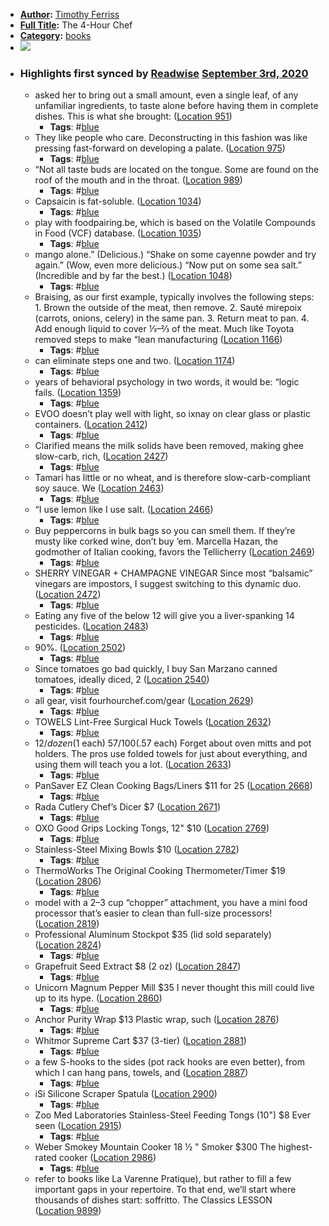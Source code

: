 - **[Author](<Author.md>):** [Timothy Ferriss](<Timothy Ferriss.md>)
- **[Full Title](<Full Title.md>):** The 4-Hour Chef
- **[Category](<Category.md>):** [books](<books.md>)
- ![](https://images-na.ssl-images-amazon.com/images/I/51pPn2LkI8L._SL400_.jpg)
- ### Highlights first synced by [Readwise](<Readwise.md>) [September 3rd, 2020](<September 3rd, 2020.md>)
    - asked her to bring out a small amount, even a single leaf, of any unfamiliar ingredients, to taste alone before having them in complete dishes. This is what she brought: ([Location 951](https://readwise.io/to_kindle?action=open&asin=B005NJU8PA&location=951))
        - **Tags**: #[blue](<blue.md>)
    - They like people who care. Deconstructing in this fashion was like pressing fast-forward on developing a palate. ([Location 975](https://readwise.io/to_kindle?action=open&asin=B005NJU8PA&location=975))
        - **Tags**: #[blue](<blue.md>)
    - “Not all taste buds are located on the tongue. Some are found on the roof of the mouth and in the throat. ([Location 989](https://readwise.io/to_kindle?action=open&asin=B005NJU8PA&location=989))
        - **Tags**: #[blue](<blue.md>)
    - Capsaicin is fat-soluble. ([Location 1034](https://readwise.io/to_kindle?action=open&asin=B005NJU8PA&location=1034))
        - **Tags**: #[blue](<blue.md>)
    - play with foodpairing.be, which is based on the Volatile Compounds in Food (VCF) database. ([Location 1035](https://readwise.io/to_kindle?action=open&asin=B005NJU8PA&location=1035))
        - **Tags**: #[blue](<blue.md>)
    - mango alone.” (Delicious.) “Shake on some cayenne powder and try again.” (Wow, even more delicious.) “Now put on some sea salt.” (Incredible and by far the best.) ([Location 1048](https://readwise.io/to_kindle?action=open&asin=B005NJU8PA&location=1048))
        - **Tags**: #[blue](<blue.md>)
    - Braising, as our first example, typically involves the following steps: 1. Brown the outside of the meat, then remove. 2. Sauté mirepoix (carrots, onions, celery) in the same pan. 3. Return meat to pan. 4. Add enough liquid to cover ⅓–⅔ of the meat. Much like Toyota removed steps to make “lean manufacturing ([Location 1166](https://readwise.io/to_kindle?action=open&asin=B005NJU8PA&location=1166))
        - **Tags**: #[blue](<blue.md>)
    - can eliminate steps one and two. ([Location 1174](https://readwise.io/to_kindle?action=open&asin=B005NJU8PA&location=1174))
        - **Tags**: #[blue](<blue.md>)
    - years of behavioral psychology in two words, it would be: “logic fails. ([Location 1359](https://readwise.io/to_kindle?action=open&asin=B005NJU8PA&location=1359))
        - **Tags**: #[blue](<blue.md>)
    - EVOO doesn’t play well with light, so ixnay on clear glass or plastic containers. ([Location 2412](https://readwise.io/to_kindle?action=open&asin=B005NJU8PA&location=2412))
        - **Tags**: #[blue](<blue.md>)
    - Clarified means the milk solids have been removed, making ghee slow-carb, rich, ([Location 2427](https://readwise.io/to_kindle?action=open&asin=B005NJU8PA&location=2427))
        - **Tags**: #[blue](<blue.md>)
    - Tamari has little or no wheat, and is therefore slow-carb-compliant soy sauce. We ([Location 2463](https://readwise.io/to_kindle?action=open&asin=B005NJU8PA&location=2463))
        - **Tags**: #[blue](<blue.md>)
    - “I use lemon like I use salt. ([Location 2466](https://readwise.io/to_kindle?action=open&asin=B005NJU8PA&location=2466))
        - **Tags**: #[blue](<blue.md>)
    - Buy peppercorns in bulk bags so you can smell them. If they’re musty like corked wine, don’t buy ’em. Marcella Hazan, the godmother of Italian cooking, favors the Tellicherry ([Location 2469](https://readwise.io/to_kindle?action=open&asin=B005NJU8PA&location=2469))
        - **Tags**: #[blue](<blue.md>)
    - SHERRY VINEGAR + CHAMPAGNE VINEGAR Since most “balsamic” vinegars are impostors, I suggest switching to this dynamic duo. ([Location 2472](https://readwise.io/to_kindle?action=open&asin=B005NJU8PA&location=2472))
        - **Tags**: #[blue](<blue.md>)
    - Eating any five of the below 12 will give you a liver-spanking 14 pesticides. ([Location 2483](https://readwise.io/to_kindle?action=open&asin=B005NJU8PA&location=2483))
        - **Tags**: #[blue](<blue.md>)
    - 90%. ([Location 2502](https://readwise.io/to_kindle?action=open&asin=B005NJU8PA&location=2502))
        - **Tags**: #[blue](<blue.md>)
    - Since tomatoes go bad quickly, I buy San Marzano canned tomatoes, ideally diced, 2 ([Location 2540](https://readwise.io/to_kindle?action=open&asin=B005NJU8PA&location=2540))
        - **Tags**: #[blue](<blue.md>)
    - all gear, visit fourhourchef.com/gear ([Location 2629](https://readwise.io/to_kindle?action=open&asin=B005NJU8PA&location=2629))
        - **Tags**: #[blue](<blue.md>)
    - TOWELS Lint-Free Surgical Huck Towels ([Location 2632](https://readwise.io/to_kindle?action=open&asin=B005NJU8PA&location=2632))
        - **Tags**: #[blue](<blue.md>)
    - $12/dozen ($1 each) $57/100 ($.57 each) Forget about oven mitts and pot holders. The pros use folded towels for just about everything, and using them will teach you a lot. ([Location 2633](https://readwise.io/to_kindle?action=open&asin=B005NJU8PA&location=2633))
        - **Tags**: #[blue](<blue.md>)
    - PanSaver EZ Clean Cooking Bags/Liners $11 for 25 ([Location 2668](https://readwise.io/to_kindle?action=open&asin=B005NJU8PA&location=2668))
        - **Tags**: #[blue](<blue.md>)
    - Rada Cutlery Chef’s Dicer $7 ([Location 2671](https://readwise.io/to_kindle?action=open&asin=B005NJU8PA&location=2671))
        - **Tags**: #[blue](<blue.md>)
    - OXO Good Grips Locking Tongs, 12" $10 ([Location 2769](https://readwise.io/to_kindle?action=open&asin=B005NJU8PA&location=2769))
        - **Tags**: #[blue](<blue.md>)
    - Stainless-Steel Mixing Bowls $10 ([Location 2782](https://readwise.io/to_kindle?action=open&asin=B005NJU8PA&location=2782))
        - **Tags**: #[blue](<blue.md>)
    - ThermoWorks The Original Cooking Thermometer/Timer $19 ([Location 2806](https://readwise.io/to_kindle?action=open&asin=B005NJU8PA&location=2806))
        - **Tags**: #[blue](<blue.md>)
    - model with a 2–3 cup “chopper” attachment, you have a mini food processor that’s easier to clean than full-size processors! ([Location 2819](https://readwise.io/to_kindle?action=open&asin=B005NJU8PA&location=2819))
    - Professional Aluminum Stockpot $35 (lid sold separately) ([Location 2824](https://readwise.io/to_kindle?action=open&asin=B005NJU8PA&location=2824))
        - **Tags**: #[blue](<blue.md>)
    - Grapefruit Seed Extract $8 (2 oz) ([Location 2847](https://readwise.io/to_kindle?action=open&asin=B005NJU8PA&location=2847))
        - **Tags**: #[blue](<blue.md>)
    - Unicorn Magnum Pepper Mill $35 I never thought this mill could live up to its hype. ([Location 2860](https://readwise.io/to_kindle?action=open&asin=B005NJU8PA&location=2860))
        - **Tags**: #[blue](<blue.md>)
    - Anchor Purity Wrap $13 Plastic wrap, such ([Location 2876](https://readwise.io/to_kindle?action=open&asin=B005NJU8PA&location=2876))
        - **Tags**: #[blue](<blue.md>)
    - Whitmor Supreme Cart $37 (3-tier) ([Location 2881](https://readwise.io/to_kindle?action=open&asin=B005NJU8PA&location=2881))
        - **Tags**: #[blue](<blue.md>)
    - a few S-hooks to the sides (pot rack hooks are even better), from which I can hang pans, towels, and ([Location 2887](https://readwise.io/to_kindle?action=open&asin=B005NJU8PA&location=2887))
        - **Tags**: #[blue](<blue.md>)
    - iSi Silicone Scraper Spatula ([Location 2900](https://readwise.io/to_kindle?action=open&asin=B005NJU8PA&location=2900))
        - **Tags**: #[blue](<blue.md>)
    - Zoo Med Laboratories Stainless-Steel Feeding Tongs (10") $8 Ever seen ([Location 2915](https://readwise.io/to_kindle?action=open&asin=B005NJU8PA&location=2915))
        - **Tags**: #[blue](<blue.md>)
    - Weber Smokey Mountain Cooker 18 ½ " Smoker $300 The highest-rated cooker ([Location 2986](https://readwise.io/to_kindle?action=open&asin=B005NJU8PA&location=2986))
        - **Tags**: #[blue](<blue.md>)
    - refer to books like La Varenne Pratique), but rather to fill a few important gaps in your repertoire. To that end, we’ll start where thousands of dishes start: soffritto. The Classics LESSON ([Location 9899](https://readwise.io/to_kindle?action=open&asin=B005NJU8PA&location=9899))
